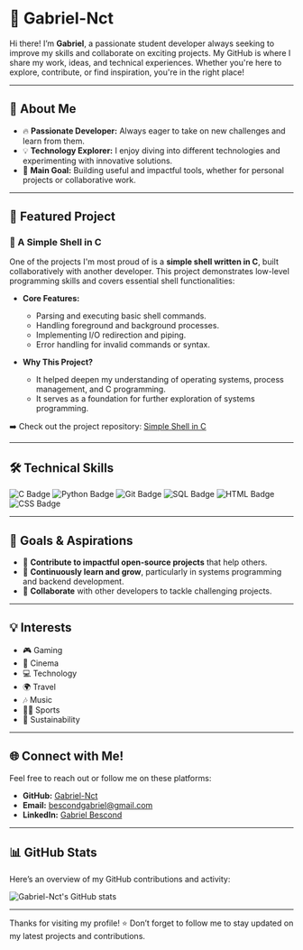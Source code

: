 # 👋 Gabriel-Nct

Hi there! I’m **Gabriel**, a passionate student developer always seeking to improve my skills and collaborate on exciting projects. My GitHub is where I share my work, ideas, and technical experiences. Whether you're here to explore, contribute, or find inspiration, you're in the right place!

---

## 🌟 About Me

- 🔥 **Passionate Developer:** Always eager to take on new challenges and learn from them.
- 💡 **Technology Explorer:** I enjoy diving into different technologies and experimenting with innovative solutions.
- 🎯 **Main Goal:** Building useful and impactful tools, whether for personal projects or collaborative work.

---

## 📂 Featured Project

### 🐚 A Simple Shell in C
One of the projects I'm most proud of is a **simple shell written in C**, built collaboratively with another developer. This project demonstrates low-level programming skills and covers essential shell functionalities:

- **Core Features:**
  - Parsing and executing basic shell commands.
  - Handling foreground and background processes.
  - Implementing I/O redirection and piping.
  - Error handling for invalid commands or syntax.

- **Why This Project?**
  - It helped deepen my understanding of operating systems, process management, and C programming.
  - It serves as a foundation for further exploration of systems programming.

➡️ Check out the project repository: [Simple Shell in C](https://github.com/KillianXR/holbertonschool-simple_shell)

---

## 🛠️ Technical Skills

![C Badge](https://img.shields.io/badge/C-00599C?style=flat-square&logo=c&logoColor=white) ![Python Badge](https://img.shields.io/badge/Python-3776AB?style=flat-square&logo=python&logoColor=white) ![Git Badge](https://img.shields.io/badge/Git-F05032?style=flat-square&logo=git&logoColor=white) ![SQL Badge](https://img.shields.io/badge/SQL-4479A1?style=flat-square&logo=postgresql&logoColor=white) ![HTML Badge](https://img.shields.io/badge/HTML-E34F26?style=flat-square&logo=html5&logoColor=white) ![CSS Badge](https://img.shields.io/badge/CSS-1572B6?style=flat-square&logo=css3&logoColor=white)

---

## 🚀 Goals & Aspirations

- 🎯 **Contribute to impactful open-source projects** that help others.
- 🌱 **Continuously learn and grow**, particularly in systems programming and backend development.
- 🤝 **Collaborate** with other developers to tackle challenging projects.

--- 
## 💡 Interests

- 🎮 Gaming
- 🎥 Cinema
- 💻 Technology
- 🌍 Travel
- 🎶 Music
- 🚴‍♂️ Sports
- 🌱 Sustainability

--- 
## 🌐 Connect with Me!

Feel free to reach out or follow me on these platforms:

- **GitHub:** [Gabriel-Nct](https://github.com/Gabriel-Nct)
- **Email:** bescondgabriel@gmail.com
- **LinkedIn:** [Gabriel Bescond](https://www.linkedin.com/in/gabriel-bescond-149232348)

---

## 📊 GitHub Stats

Here’s an overview of my GitHub contributions and activity:

![Gabriel-Nct's GitHub stats](https://github-readme-stats.vercel.app/api?username=Gabriel-Nct&show_icons=true&theme=radical)

---

Thanks for visiting my profile! ⭐ Don’t forget to follow me to stay updated on my latest projects and contributions.


<!--
**Gabriel-Nct/Gabriel-Nct** is a ✨ _special_ ✨ repository because its `README.md` (this file) appears on your GitHub profile.

Here are some ideas to get you started:

- 🔭 I’m currently working on ...
- 🌱 I’m currently learning ...
- 👯 I’m looking to collaborate on ...
- 🤔 I’m looking for help with ...
- 💬 Ask me about ...
- 📫 How to reach me: ...
- 😄 Pronouns: ...
- ⚡ Fun fact: ...
-->
